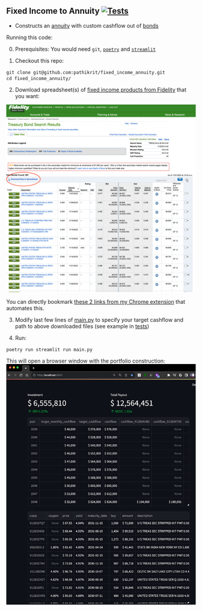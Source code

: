 Fixed Income to Annuity [![Tests](https://github.com/pathikrit/fixed_income_annuity/actions/workflows/test.yml/badge.svg)](https://github.com/pathikrit/fixed_income_annuity/actions/workflows/test.yml)
----

* Constructs an [annuity](https://www.investopedia.com/investing/overview-of-annuities/) with custom cashflow out of [bonds]([https://fixedincome.fidelity.com/ftgw/fi/FILanding#tbindividual-bonds|treasury](https://www.investopedia.com/financial-edge/0312/the-basics-of-bonds.aspx))

Running this code:

0. Prerequisites: You would need `git`, [`poetry`](https://python-poetry.org/docs/#installation) and [`streamlit`](https://docs.streamlit.io/library/get-started/installation)

1. Checkout this repo:
```
git clone git@github.com:pathikrit/fixed_income_annuity.git
cd fixed_income_annuity/
```

2. Download spreadsheet(s) of [fixed income products from Fidelity](https://fixedincome.fidelity.com/ftgw/fi/FILanding#tbindividual-bonds|treasury) that you want:

![fidelity.png](fidelity.png)

You can directly bookmark [these 2 links from my Chrome extension](https://github.com/pathikrit/chrome_ai/blob/c5cb23f3392d895825ef4d988d3b602c38b9d65c/index.js#L117-L118) that automates this.

3. Modify last few lines of [main.py](main.py#L200) to specify your target cashflow and path to above downloaded files (see example in [tests](tests/test_calculator.py)) 

4. Run: 
```
poetry run streamlit run main.py
```

This will open a browser window with the portfolio construction:
![output.png](output.png)
